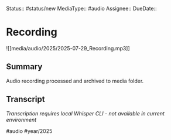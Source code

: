 Status:: #status/new
MediaType:: #audio
Assignee::
DueDate::

# Recording

![[media/audio/2025/2025-07-29_Recording.mp3]]

## Summary
Audio recording processed and archived to media folder.

## Transcript
*Transcription requires local Whisper CLI - not available in current environment*

#audio #year/2025